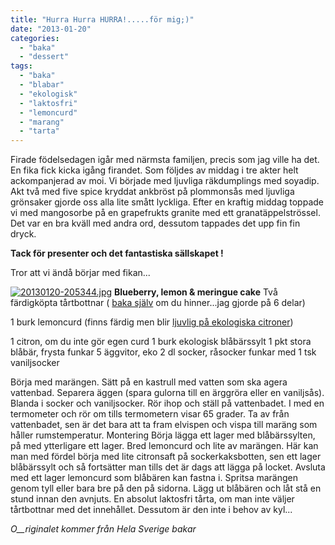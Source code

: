 ```yaml
---
title: "Hurra Hurra HURRA!.....för mig;)"
date: "2013-01-20"
categories: 
  - "baka"
  - "dessert"
tags: 
  - "baka"
  - "blabar"
  - "ekologisk"
  - "laktosfri"
  - "lemoncurd"
  - "marang"
  - "tarta"
---
```


Firade födelsedagen igår med närmsta familjen, precis som jag ville ha det. En fika fick kicka igång firandet. Som följdes av middag i tre akter helt ackompanjerad av moi. Vi började med ljuvliga räkdumplings med soyadip. Akt två med five spice kryddat ankbröst på plommonsås med ljuvliga grönsaker gjorde oss alla lite smått lyckliga. Efter en kraftig middag toppade vi med mangosorbe på en grapefrukts granite med ett granatäppelströssel. Det var en bra kväll med andra ord, dessutom tappades det upp fin fin dryck.

**Tack för presenter och det fantastiska sällskapet !**

Tror att vi ändå börjar med fikan...  
  
[![20130120-205344.jpg](images/20130120-205344.jpg)](http://import.local/wp-content/uploads/2013/01/20130120-205344.jpg) **Blueberry, lemon & meringue cake** Två färdigköpta tårtbottnar ( [baka själv](http://www.sockerkakor.se/tartbotten) om du hinner...jag gjorde på 6 delar)

1 burk lemoncurd (finns färdig men blir [ljuvlig på ekologiska citroner](http://www.efterratten.se/lemoncurd/))

1 citron, om du inte gör egen curd 1 burk ekologisk blåbärssylt 1 pkt stora blåbär, frysta funkar 5 äggvitor, eko 2 dl socker, råsocker funkar med 1 tsk vaniljsocker

Börja med marängen. Sätt på en kastrull med vatten som ska agera vattenbad. Separera äggen (spara gulorna till en ärggröra eller en vaniljsås). Blanda i socker och vaniljsocker. Rör ihop och ställ på vattenbadet. I med en termometer och rör om tills termometern visar 65 grader. Ta av från vattenbadet, sen är det bara att ta fram elvispen och vispa till maräng som håller rumstemperatur. Montering Börja lägga ett lager med blåbärssylten, på med ytterligare ett lager. Bred lemoncurd och lite av marängen. Här kan man med fördel börja med lite citronsaft på sockerkaksbotten, sen ett lager blåbärssylt och så fortsätter man tills det är dags att lägga på locket. Avsluta med ett lager lemoncurd som blåbären kan fastna i. Spritsa marängen genom tyll eller bara bre på den på sidorna. Lägg ut blåbären och låt stå en stund innan den avnjuts. En absolut laktosfri tårta, om man inte väljer tårtbottnar med det innehållet. Dessutom är den inte i behov av kyl...

_O__riginalet kommer från Hela Sverige bakar_

